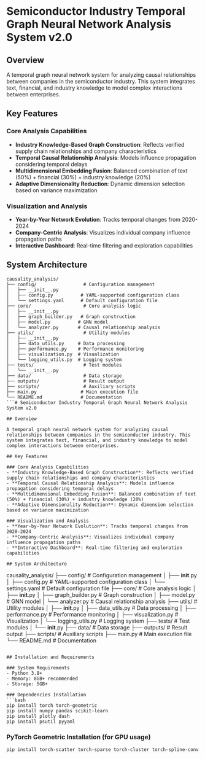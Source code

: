 # Semiconductor Industry Temporal Graph Neural Network Analysis System v2.0

## Overview

A temporal graph neural network system for analyzing causal relationships between companies in the semiconductor industry. This system integrates text, financial, and industry knowledge to model complex interactions between enterprises.

## Key Features

### Core Analysis Capabilities
- **Industry Knowledge-Based Graph Construction**: Reflects verified supply chain relationships and company characteristics
- **Temporal Causal Relationship Analysis**: Models influence propagation considering temporal delays
- **Multidimensional Embedding Fusion**: Balanced combination of text (50%) + financial (30%) + industry knowledge (20%)
- **Adaptive Dimensionality Reduction**: Dynamic dimension selection based on variance maximization

### Visualization and Analysis
- **Year-by-Year Network Evolution**: Tracks temporal changes from 2020-2024
- **Company-Centric Analysis**: Visualizes individual company influence propagation paths
- **Interactive Dashboard**: Real-time filtering and exploration capabilities

## System Architecture

```
causality_analysis/
├── config/                 # Configuration management
│   ├── __init__.py
│   ├── config.py          # YAML-supported configuration class
│   └── settings.yaml      # Default configuration file
├── core/                   # Core analysis logic
│   ├── __init__.py
│   ├── graph_builder.py   # Graph construction
│   ├── model.py          # GNN model
│   └── analyzer.py       # Causal relationship analysis
├── utils/                  # Utility modules
│   ├── __init__.py
│   ├── data_utils.py     # Data processing
│   ├── performance.py    # Performance monitoring
│   ├── visualization.py  # Visualization
│   └── logging_utils.py  # Logging system
├── tests/                  # Test modules
│   └── __init__.py
├── data/                   # Data storage
├── outputs/                # Result output
├── scripts/                # Auxiliary scripts
├── main.py                # Main execution file
└── README.md              # Documentation
```# Semiconductor Industry Temporal Graph Neural Network Analysis System v2.0

## Overview

A temporal graph neural network system for analyzing causal relationships between companies in the semiconductor industry. This system integrates text, financial, and industry knowledge to model complex interactions between enterprises.

## Key Features

### Core Analysis Capabilities
- **Industry Knowledge-Based Graph Construction**: Reflects verified supply chain relationships and company characteristics
- **Temporal Causal Relationship Analysis**: Models influence propagation considering temporal delays
- **Multidimensional Embedding Fusion**: Balanced combination of text (50%) + financial (30%) + industry knowledge (20%)
- **Adaptive Dimensionality Reduction**: Dynamic dimension selection based on variance maximization

### Visualization and Analysis
- **Year-by-Year Network Evolution**: Tracks temporal changes from 2020-2024
- **Company-Centric Analysis**: Visualizes individual company influence propagation paths
- **Interactive Dashboard**: Real-time filtering and exploration capabilities

## System Architecture

```
causality_analysis/
├── config/                 # Configuration management
│   ├── __init__.py
│   ├── config.py          # YAML-supported configuration class
│   └── settings.yaml      # Default configuration file
├── core/                   # Core analysis logic
│   ├── __init__.py
│   ├── graph_builder.py   # Graph construction
│   ├── model.py          # GNN model
│   └── analyzer.py       # Causal relationship analysis
├── utils/                  # Utility modules
│   ├── __init__.py
│   ├── data_utils.py     # Data processing
│   ├── performance.py    # Performance monitoring
│   ├── visualization.py  # Visualization
│   └── logging_utils.py  # Logging system
├── tests/                  # Test modules
│   └── __init__.py
├── data/                   # Data storage
├── outputs/                # Result output
├── scripts/                # Auxiliary scripts
├── main.py                # Main execution file
└── README.md              # Documentation
```

## Installation and Requirements

### System Requirements
- Python 3.8+
- Memory: 8GB+ recommended
- Storage: 5GB+

### Dependencies Installation
```bash
pip install torch torch-geometric
pip install numpy pandas scikit-learn
pip install plotly dash
pip install psutil pyyaml
```

### PyTorch Geometric Installation (for GPU usage)
```bash
pip install torch-scatter torch-sparse torch-cluster torch-spline-conv -f https://data.pyg.org/whl/torch-1.12.0+cu113.html
```